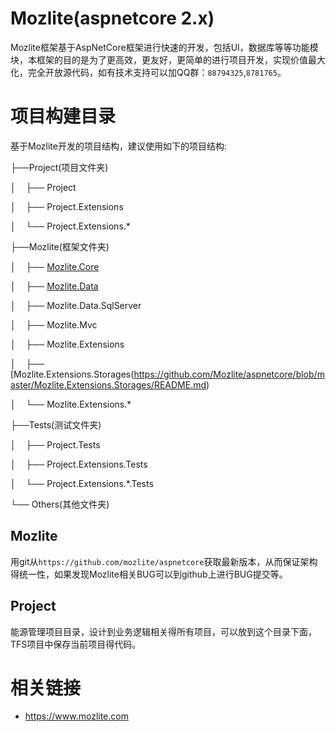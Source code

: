 # Mozlite(aspnetcore 2.x)

Mozlite框架基于AspNetCore框架进行快速的开发，包括UI，数据库等等功能模块，本框架的目的是为了更高效，更友好，更简单的进行项目开发，实现价值最大化，完全开放源代码，如有技术支持可以加QQ群：`88794325`,`8781765`。

# 项目构建目录

基于Mozlite开发的项目结构，建议使用如下的项目结构:

├──Project(项目文件夹)

│&nbsp;&nbsp;&nbsp;&nbsp;├── Project

│&nbsp;&nbsp;&nbsp;&nbsp;├── Project.Extensions

│&nbsp;&nbsp;&nbsp;&nbsp;└── Project.Extensions.*

├──Mozlite(框架文件夹)

│&nbsp;&nbsp;&nbsp;&nbsp;├── [Mozlite.Core](https://github.com/Mozlite/aspnetcore/blob/master/Mozlite.Core/README.md)

│&nbsp;&nbsp;&nbsp;&nbsp;├── [Mozlite.Data](https://github.com/Mozlite/aspnetcore/blob/master/Mozlite.Data/README.md)

│&nbsp;&nbsp;&nbsp;&nbsp;├── Mozlite.Data.SqlServer

│&nbsp;&nbsp;&nbsp;&nbsp;├── Mozlite.Mvc

│&nbsp;&nbsp;&nbsp;&nbsp;├── Mozlite.Extensions

│&nbsp;&nbsp;&nbsp;&nbsp;├── [Mozlite.Extensions.Storages(https://github.com/Mozlite/aspnetcore/blob/master/Mozlite.Extensions.Storages/README.md)

│&nbsp;&nbsp;&nbsp;&nbsp;└── Mozlite.Extensions.*

├──Tests(测试文件夹)

│&nbsp;&nbsp;&nbsp;&nbsp;├── Project.Tests

│&nbsp;&nbsp;&nbsp;&nbsp;├── Project.Extensions.Tests

│&nbsp;&nbsp;&nbsp;&nbsp;└── Project.Extensions.*.Tests

└── Others(其他文件夹)

## Mozlite

用git从`https://github.com/mozlite/aspnetcore`获取最新版本，从而保证架构得统一性，如果发现Mozlite相关BUG可以到github上进行BUG提交等。

## Project

能源管理项目目录，设计到业务逻辑相关得所有项目，可以放到这个目录下面，TFS项目中保存当前项目得代码。

# 相关链接

* https://www.mozlite.com
